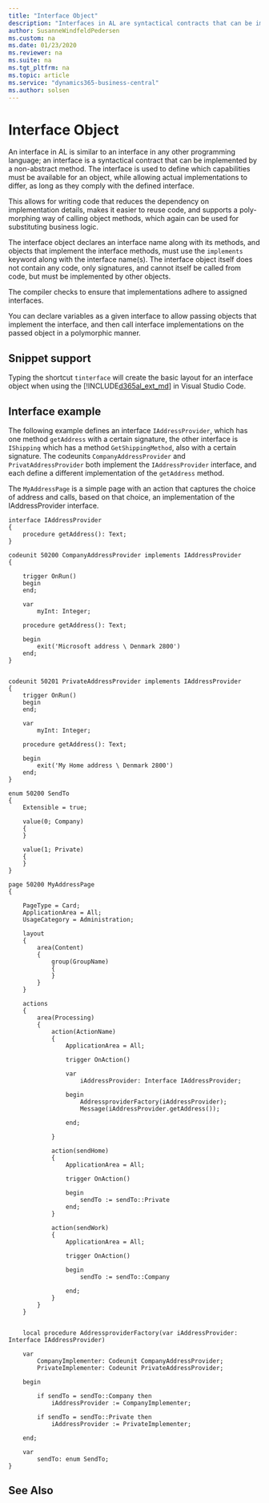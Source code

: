```yaml
---
title: "Interface Object"
description: "Interfaces in AL are syntactical contracts that can be implemented by a non-abstract method."
author: SusanneWindfeldPedersen
ms.custom: na
ms.date: 01/23/2020
ms.reviewer: na
ms.suite: na
ms.tgt_pltfrm: na
ms.topic: article
ms.service: "dynamics365-business-central"
ms.author: solsen
---
```


# Interface Object

An interface in AL is similar to an interface in any other programming language; an interface is a syntactical contract that can be implemented by a non-abstract method. The interface is used to define which capabilities must be available for an object, while allowing actual implementations to differ, as long as they comply with the defined interface.

This allows for writing code that reduces the dependency on implementation details, makes it easier to reuse code, and supports a poly-morphing way of calling object methods, which again can be used for substituting business logic.

The interface object declares an interface name along with its methods, and objects that implement the interface methods, must use the `implements` keyword along with the interface name(s). The interface object itself does not contain any code, only signatures, and cannot itself be called from code, but must be implemented by other objects.
 
The compiler checks to ensure that implementations adhere to assigned interfaces.

You can declare variables as a given interface to allow passing objects that implement the interface, and then call interface implementations on the passed object in a polymorphic manner.

## Snippet support
Typing the shortcut `tinterface` will create the basic layout for an interface object when using the [!INCLUDE[d365al_ext_md](../includes/d365al_ext_md.md)] in Visual Studio Code.


## Interface example

The following example defines an interface `IAddressProvider`, which has one method `getAddress` with a certain signature, the other interface is `IShipping` which has a method `GetShippingMethod`, also with a certain signature. The codeunits `CompanyAddressProvider` and `PrivatAddressProvider` both implement the `IAddressProvider` interface, and each define a different implementation of the `getAddress` method.

The `MyAddressPage` is a simple page with an action that captures the choice of address and calls, based on that choice, an implementation of the IAddressProvider interface.

```
interface IAddressProvider 
{ 
    procedure getAddress(): Text; 
} 

codeunit 50200 CompanyAddressProvider implements IAddressProvider 
{ 

    trigger OnRun() 
    begin 
    end; 

    var 
        myInt: Integer; 

    procedure getAddress(): Text; 

    begin 
        exit('Microsoft address \ Denmark 2800') 
    end; 
} 


codeunit 50201 PrivateAddressProvider implements IAddressProvider 
{ 
    trigger OnRun() 
    begin 
    end; 

    var 
        myInt: Integer; 

    procedure getAddress(): Text; 

    begin 
        exit('My Home address \ Denmark 2800') 
    end; 
} 

enum 50200 SendTo
{
    Extensible = true;

    value(0; Company)
    {
    }

    value(1; Private)
    {
    }
}

page 50200 MyAddressPage
{

    PageType = Card;
    ApplicationArea = All;
    UsageCategory = Administration;

    layout
    {
        area(Content)
        {
            group(GroupName)
            {
            }
        }
    }

    actions
    {
        area(Processing)
        {
            action(ActionName)
            {
                ApplicationArea = All;

                trigger OnAction()

                var
                    iAddressProvider: Interface IAddressProvider;

                begin
                    AddressproviderFactory(iAddressProvider);
                    Message(iAddressProvider.getAddress());

                end;

            }

            action(sendHome)
            {
                ApplicationArea = All;

                trigger OnAction()

                begin
                    sendTo := sendTo::Private
                end;
            }

            action(sendWork)
            {
                ApplicationArea = All;

                trigger OnAction()

                begin
                    sendTo := sendTo::Company

                end;
            }
        }
    }


    local procedure AddressproviderFactory(var iAddressProvider: Interface IAddressProvider)

    var
        CompanyImplementer: Codeunit CompanyAddressProvider;
        PrivateImplementer: Codeunit PrivateAddressProvider;

    begin

        if sendTo = sendTo::Company then
            iAddressProvider := CompanyImplementer;

        if sendTo = sendTo::Private then
            iAddressProvider := PrivateImplementer;

    end;

    var
        sendTo: enum SendTo;
}
```

## See Also